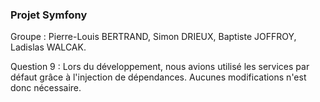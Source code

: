 ### Projet Symfony

Groupe : Pierre-Louis BERTRAND, Simon DRIEUX, Baptiste JOFFROY, Ladislas WALCAK.

Question 9 : Lors du développement, nous avions utilisé les services par défaut grâce à l'injection de dépendances.
             Aucunes modifications n'est donc nécessaire.